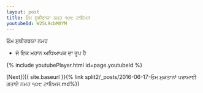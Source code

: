 ```yaml
---
layout: post
title: ਓਮ ਸੁਵੀਰਾਯਾ ਨਮਹ ੧੦੮ ਟਾਇਮਸ
youtubeId: W25L9cbM0YM
---
```

 
 
 ਓਮ ਸੁਥੀਰਥਯਾ ਨਮਹ  
 
 -  ਜੋ ਇਕ ਮਹਾਨ ਅਧਿਆਪਕ ਦਾ ਰੂਪ ਹੈ 
 
  
 
  
 
 
 
 
 
 


{% include youtubePlayer.html id=page.youtubeId %}
 
[Next]({{ site.baseurl }}{% link  split2/_posts/2016-06-17-ਓਮ ਮੁਕਤਾਨਾਂ ਪਰਾਮਾਞੀ ਗਤਾਏ ਨਮਹ ੧੦੮ ਟਾਇਮਸ.md%})
 
